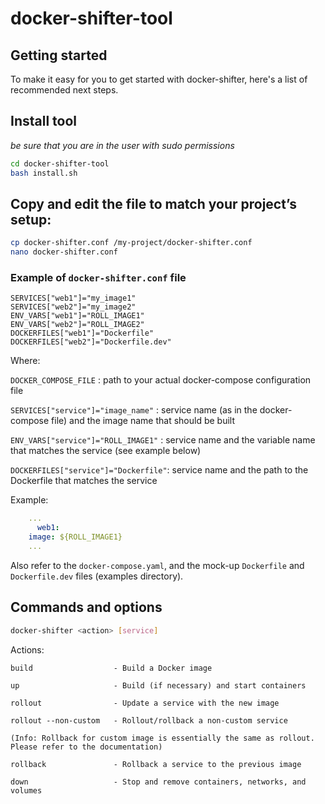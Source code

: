 # docker-shifter-tool

## Getting started

To make it easy for you to get started with docker-shifter, here's a list of recommended next steps.

## Install tool 

*be sure that you are in the user with sudo permissions*
```bash
cd docker-shifter-tool
bash install.sh
```

## Copy and edit the file to match your project’s setup:

```bash 
cp docker-shifter.conf /my-project/docker-shifter.conf
nano docker-shifter.conf
```
### Example of `docker-shifter.conf` file

```
SERVICES["web1"]="my_image1"
SERVICES["web2"]="my_image2"
ENV_VARS["web1"]="ROLL_IMAGE1"
ENV_VARS["web2"]="ROLL_IMAGE2"
DOCKERFILES["web1"]="Dockerfile"
DOCKERFILES["web2"]="Dockerfile.dev"
```
Where:

   `DOCKER_COMPOSE_FILE`                : path to your actual docker-compose configuration file

   `SERVICES["service"]="image_name"`   : service name (as in the docker-compose file) and the image name that should be built

   `ENV_VARS["service"]="ROLL_IMAGE1"`  : service name and the variable name that matches the service (see example below)

   `DOCKERFILES["service"]="Dockerfile"`:  service name and the path to the Dockerfile that matches the service
   
Example:

```yaml
    ...
      web1:
    image: ${ROLL_IMAGE1}
    ...
```
Also refer to the `docker-compose.yaml`, and the mock-up `Dockerfile` and `Dockerfile.dev` files (examples directory).

## Commands and options

```bash
docker-shifter <action> [service]
```

Actions:

    build                  - Build a Docker image

    up                     - Build (if necessary) and start containers

    rollout                - Update a service with the new image

    rollout --non-custom   - Rollout/rollback a non-custom service

    (Info: Rollback for custom image is essentially the same as rollout. Please refer to the documentation)

    rollback               - Rollback a service to the previous image

    down                   - Stop and remove containers, networks, and volumes